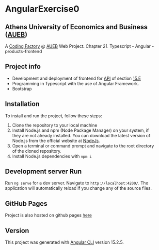 # AngularExercise0

## Athens University of Economics and Business ([AUEB](https://aueb.gr/))
A [Coding Factory](https://codingfactory.aueb.gr/) @ [AUEB](https://aueb.gr/) Web Project. Chapter 21. Typescript - Angular - products-frontend

## Project info
- Development and deployment of frontend for [API](https://codingfactory.ddns.net/api-docs/) of section [15.Ε](https://edudz.elearning.aueb.gr/mod/resource/view.php?id=9852)
- Programming in Typescript with the use of Angular Framework.
- Bootstrap

## Installation
To install and run the project, follow these steps:
1. Clone the repository to your local machine
2. Install Node.js and npm (Node Package Manager) on your system, if they are not already installed. You can download the latest version of Node.js from the official website at [NodeJs](https://nodejs.org/en/download/). 
4. Open a terminal or command prompt and navigate to the root directory of the cloned repository.
5. Install Node.js dependencies with `npm i`

## Development server Run
Run `ng serve` for a dev server. Navigate to `http://localhost:4200/`. The application will automatically reload if you change any of the source files.

## GitHub Pages
Project is also hosted on github pages [here](https://github.com/KountourisPanagiotis/products-frontend/tree/gh-pages)

## Version
This project was generated with [Angular CLI](https://github.com/angular/angular-cli) version 15.2.5.
